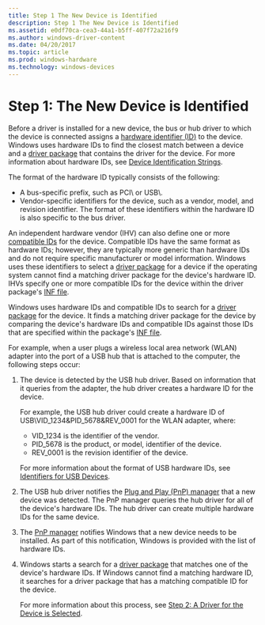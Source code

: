```yaml
---
title: Step 1 The New Device is Identified
description: Step 1 The New Device is Identified
ms.assetid: e0df70ca-cea3-44a1-b5ff-407f72a216f9
ms.author: windows-driver-content
ms.date: 04/20/2017
ms.topic: article
ms.prod: windows-hardware
ms.technology: windows-devices
---
```


# Step 1: The New Device is Identified


Before a driver is installed for a new device, the bus or hub driver to which the device is connected assigns a [hardware identifier (ID)](hardware-ids.md) to the device. Windows uses hardware IDs to find the closest match between a device and a [driver package](driver-packages.md) that contains the driver for the device. For more information about hardware IDs, see [Device Identification Strings](device-identification-strings.md).

The format of the hardware ID typically consists of the following:

-   A bus-specific prefix, such as PCI\\ or USB\\.
-   Vendor-specific identifiers for the device, such as a vendor, model, and revision identifier. The format of these identifiers within the hardware ID is also specific to the bus driver.

An independent hardware vendor (IHV) can also define one or more [compatible IDs](compatible-ids.md) for the device. Compatible IDs have the same format as hardware IDs; however, they are typically more generic than hardware IDs and do not require specific manufacturer or model information. Windows uses these identifiers to select a [driver package](driver-packages.md) for a device if the operating system cannot find a matching driver package for the device's hardware ID. IHVs specify one or more compatible IDs for the device within the driver package's [INF file](inf-files.md).

Windows uses hardware IDs and compatible IDs to search for a [driver package](driver-packages.md) for the device. It finds a matching driver package for the device by comparing the device's hardware IDs and compatible IDs against those IDs that are specified within the package's [INF file](inf-files.md).

For example, when a user plugs a wireless local area network (WLAN) adapter into the port of a USB hub that is attached to the computer, the following steps occur:

1.  The device is detected by the USB hub driver. Based on information that it queries from the adapter, the hub driver creates a hardware ID for the device.

    For example, the USB hub driver could create a hardware ID of USB\\VID\_1234&PID\_5678&REV\_0001 for the WLAN adapter, where:

    -   VID\_1234 is the identifier of the vendor.
    -   PID\_5678 is the product, or model, identifier of the device.
    -   REV\_0001 is the revision identifier of the device.

    For more information about the format of USB hardware IDs, see [Identifiers for USB Devices](identifiers-for-usb-devices.md).

2.  The USB hub driver notifies the [Plug and Play (PnP) manager](pnp-manager.md) that a new device was detected. The PnP manager queries the hub driver for all of the device's hardware IDs. The hub driver can create multiple hardware IDs for the same device.

3.  The [PnP manager](pnp-manager.md) notifies Windows that a new device needs to be installed. As part of this notification, Windows is provided with the list of hardware IDs.

4.  Windows starts a search for a [driver package](driver-packages.md) that matches one of the device's hardware IDs. If Windows cannot find a matching hardware ID, it searches for a driver package that has a matching compatible ID for the device.

    For more information about this process, see [Step 2: A Driver for the Device is Selected](step-2--a-driver-for-the-device-is-selected.md).

 

 





